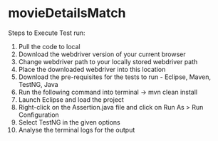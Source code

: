 # movieDetailsMatch

Steps to Execute Test run:
1. Pull the code to local
2. Download the webdriver version of your current browser
3. Change webdriver path to your locally stored webdriver path 
4. Place the downloaded webdriver into this location
5. Download the pre-requisites for the tests to run - Eclipse, Maven, TestNG, Java
6. Run the following command into terminal -> mvn clean install
7. Launch Eclipse and load the project
8. Right-click on the Assertion.java file and click on Run As > Run Configuration
9. Select TestNG in the given options
10. Analyse the terminal logs for the output
